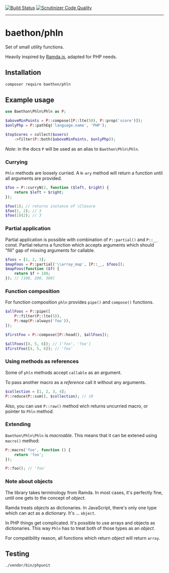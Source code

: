[![Build Status](https://travis-ci.org/baethon/phln.svg?branch=master)](https://travis-ci.org/baethon/phln) [![Scrutinizer Code Quality](https://scrutinizer-ci.com/g/baethon/phln/badges/quality-score.png?b=master)](https://scrutinizer-ci.com/g/baethon/phln/?branch=master)

---

# baethon/phln

Set of small utility functions.

Heavily inspired by [Ramda.js](http://ramdajs.com/), adapted for PHP needs.

## Installation

```bash
composer require baethon/phln
```

## Example usage

```php
use Baethon\Phln\Phln as P;

$aboveMinPoints = P::compose([P::lte(50), P::prop('score')]);
$onlyPhp = P::pathEq('language.name', 'PHP');

$topScores = collect($users)
    ->filter(P::both($aboveMinPoints, $onlyPhp));
```

_Note_: in the docs `P` will be used as an alias to `Baethon\Phln\Phln`.

### Currying

`Phln` methods are loosely curried. A `N-ary` method will return a function until all arguments are provided.

```php
$foo = P::curryN(2, function ($left, $right) {
    return $left + $right;
});

$foo(1); // returns instance of \Closure
$foo(1, 2); // 3
$foo(1)(2); // 3
```

### Partial application

Partial application is possible with combination of `P::partial()` and `P::__` const. Partial returns a function which accepts arguments which should "fill" gap of missing arguments for callable.

```php
$foos = [1, 2, 3];
$mapFoos = P::partial('\\array_map', [P::__, $foos]);
$mapFoos(function ($f) {
    return $f + 100;
}); // [100, 200, 300]
```

### Function composition

For function composition `phln` provides `pipe()` and `compose()` functions.

```php
$allFoos = P::pipe([
    P::filter(P::lte(5)),
    P::map(P::always('foo')),
]);

$firstFoo = P::compose([P::head(), $allFoos]);

$allFoos([4, 5, 6]); // ['foo', 'foo']
$firstFoo([4, 5, 6]); // 'foo'
```

### Using methods as references

Some of `phln` methods accept `callable` as an argument.

To pass another macro as a _reference_ call it without any arguments.

```php
$collection = [1, 2, 3, 4];
P::reduce(P::sum(), $collection); // 10
```

Also, you can use `P::raw()` method wich returns uncurried macro, or pointer to `Phln` method.

### Extending

`Baethon\Phln\Phln` is _macroable_. This means that it can be extened using `macro()` method:

```php
P::macro('foo', function () {
    return 'foo';
});

P::foo(); // 'foo'
```

### Note about objects

The library takes terminology from Ramda. In most cases, it's perfectly fine, until one gets to the concept of _object_.

Ramda treats _objects_ as dictionaries. In JavaScript, there's only one type which can act as a dictionary. It's ... `object`.

In PHP things get complicated. It's possible to use arrays and objects as dictionaries. This way `Phln` has to treat both of those types as an _object_.

For compatibility reason, all functions which return _object_ will return `array`.

## Testing

```bash
./vendor/bin/phpunit
```

